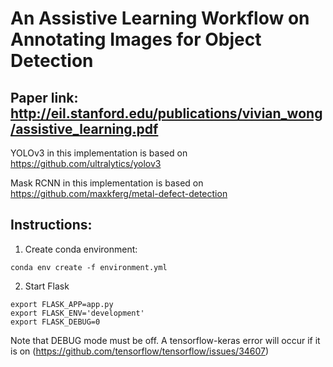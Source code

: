 # An Assistive Learning Workflow on Annotating Images for Object Detection
## Paper link: http://eil.stanford.edu/publications/vivian_wong/assistive_learning.pdf

YOLOv3 in this implementation is based on https://github.com/ultralytics/yolov3

Mask RCNN in this implementation is based on https://github.com/maxkferg/metal-defect-detection

## Instructions: 
1. Create conda environment: 
```
conda env create -f environment.yml
```
2. Start Flask
```
export FLASK_APP=app.py
export FLASK_ENV='development'
export FLASK_DEBUG=0 
```
Note that DEBUG mode must be off. A tensorflow-keras error will occur if it is on (https://github.com/tensorflow/tensorflow/issues/34607)

